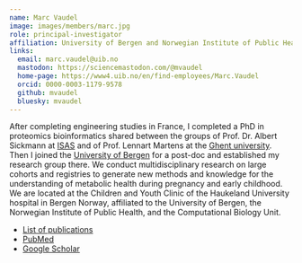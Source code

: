 ```yaml
---
name: Marc Vaudel
image: images/members/marc.jpg
role: principal-investigator
affiliation: University of Bergen and Norwegian Institute of Public Health
links:
  email: marc.vaudel@uib.no
  mastodon: https://sciencemastodon.com/@mvaudel
  home-page: https://www4.uib.no/en/find-employees/Marc.Vaudel
  orcid: 0000-0003-1179-9578
  github: mvaudel
  bluesky: mvaudel
---
```


After completing engineering studies in France, I completed a PhD in proteomics bioinformatics shared between the groups of Prof. Dr. Albert Sickmann at [ISAS](isas.de) and of Prof. Lennart Martens at the [Ghent university](ugent.be). Then I joined the [University of Bergen](uib.no) for a post-doc and established my research group there. We conduct multidisciplinary research on large cohorts and registries to generate new methods and knowledge for the understanding of metabolic health during pregnancy and early childhood. We are located at the Children and Youth Clinic of the Haukeland University hospital in Bergen Norway, affiliated to the University of Bergen, the Norwegian Institute of Public Health, and the Computational Biology Unit.

- [List of publications](https://github.com/mvaudel/Publications)
- [PubMed](http://www.ncbi.nlm.nih.gov/pubmed/?term=vaudel+marc)
- [Google Scholar](https://scholar.google.com/citations?user=JTK8FTkAAAAJ)
